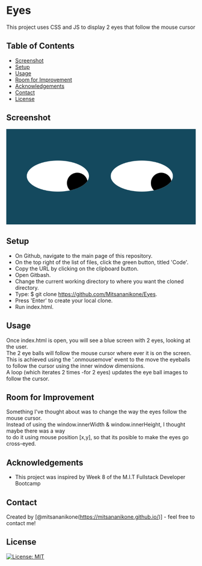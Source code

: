 # Eyes
This project uses CSS and JS to display 2 eyes that follow the mouse cursor

## Table of Contents
* [Screenshot](#screenshot)
* [Setup](#setup)
* [Usage](#usage)
* [Room for Improvement](#room-for-improvement)
* [Acknowledgements](#acknowledgements)
* [Contact](#contact)
* [License](#license)

## Screenshot
![My Image](images/eyesScreenshot.png)

## Setup
- On Github, navigate to the main page of this repository.
- On the top right of the list of files, click the green button, titled 'Code'.
- Copy the URL by clicking on the clipboard button.
- Open Gitbash.
- Change the current working directory to where you want the cloned directory.
- Type:  $ git clone https://github.com/Mitsananikone/Eyes.
- Press 'Enter' to create your local clone.
- Run index.html.

## Usage
Once index.html is open, you will see a blue screen with 2 eyes, looking at the user.  <br />
The 2 eye balls will follow the mouse cursor where ever it is on the screen. <br />
This is achieved using the '.onmousemove' event to the move the eyeballs to follow the cursor using the inner window dimensions. <br />
A loop (which iterates 2 times -for 2 eyes) updates the eye ball images to follow the cursor.


## Room for Improvement
Something I've thought about was to change the way the eyes follow the mouse cursor. <br />
Instead of using the window.innerWidth & window.innerHeight, I thought maybe there was a way <br />
to do it using mouse position [x,y], so that its posible to make the eyes go cross-eyed.


## Acknowledgements
- This project was inspired by Week 8 of the M.I.T Fullstack Developer Bootcamp


## Contact
Created by [@mitsananikone(https://mitsananikone.github.io/)] - feel free to contact me!


## License
[![License: MIT](https://img.shields.io/badge/License-MIT-yellow.svg)](https://opensource.org/licenses/MIT)
